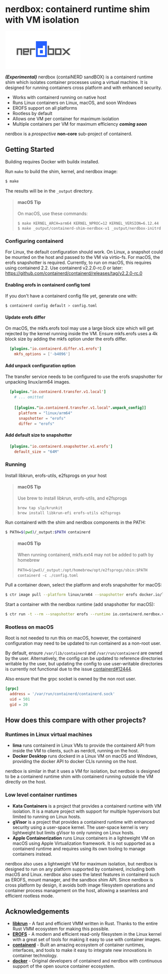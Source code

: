 # nerdbox: containerd runtime shim with VM isolation

<picture>
  <source media="(prefers-color-scheme: light)" srcset="docs/images/nerdbox.svg">
  <source media="(prefers-color-scheme: dark)" srcset="docs/images/nerdbox-white.svg">
  <img alt="logo" src="docs/images/nerdbox.svg">
</picture>

___(Experimental)___ nerdbox (contaiNERD sandBOX) is a containerd runtime shim which
isolates container processes using a virtual machine. It is designed for running
containers cross platform and with enhanced security.

 - Works with containerd running on native host
 - Runs Linux containers on Linux, macOS, and soon Windows
 - EROFS support on all platforms
 - Rootless by default
 - Allows one VM per container for maximum isolation
 - Multiple containers per VM for maximum efficiency ___coming soon___

nerdbox is a _prospective_ **non-core** sub-project of containerd.

## Getting Started

Building requires Docker with buildx installed.

Run `make` to build the shim, kernel, and nerdbox image:

```bash
$ make
```

The results will be in the `_output` directory.

> #### macOS Tip
> 
> On macOS, use these commands:
> ```
> $ make KERNEL_ARCH=arm64 KERNEL_NPROC=12 KERNEL_VERSION=6.12.44
> $ make _output/containerd-shim-nerdbox-v1 _output/nerdbox-initrd
> ```

### Configuring containerd

For Linux, the default configuration should work. On Linux, a snapshot could be
mounted on the host and passed to the VM via virtio-fs. For macOS, the erofs
snapshotter is required. Currently, to run on macOS, this requires using
containerd 2.2. Use containerd v2.2.0-rc.0 or later:
https://github.com/containerd/containerd/releases/tag/v2.2.0-rc.0

#### Enabling erofs in containerd config toml

If you don't have a containerd config file yet, generate one with:

```bash
$ containerd config default > config.toml
```

#### Update erofs differ

On macOS, the mkfs.erofs tool may use a large block size which will get rejected
by the kernel running inside the VM. Ensure mkfs.erofs uses a 4k block size
by adding the mkfs option under the erofs differ.


```toml
  [plugins.'io.containerd.differ.v1.erofs']
    mkfs_options = ['-b4096']
```

#### Add unpack configuration option

The transfer service needs to be configured to use the erofs snapshotter for
unpacking linux/arm64 images.

```toml
  [plugins.'io.containerd.transfer.v1.local']
    # ... omitted

    [[plugins."io.containerd.transfer.v1.local".unpack_config]]
      platform = "linux/arm64"
      snapshotter = "erofs"
      differ = "erofs"
```

#### Add default size to snapshotter

```toml
  [plugins.'io.containerd.snapshotter.v1.erofs']
    default_size = "64M"

```

### Running

Install libkrun, erofs-utils, e2fsprogs on your host

> #### macOS Tip
>
> Use brew to install libkrun, erofs-utils, and e2fsprogs
> 
> ```
> brew tap slp/krunkit
> brew install libkrun-efi erofs-utils e2fsprogs
> ```

Run containerd with the shim and nerdbox components in the PATH:

```bash
$ PATH=$(pwd)/_output:$PATH containerd
```

> #### macOS Tip
>
> When running containerd, mkfs.ext4 may not be added to path by homebrew
>
> `PATH=$(pwd)/_output:/opt/homebrew/opt/e2fsprogs/sbin:$PATH containerd -c ./config.toml`
>

Pull a container down, select the platform and erofs snapshotter for macOS:

```bash
$ ctr image pull --platform linux/arm64 --snapshotter erofs docker.io/library/alpine:latest
```

Start a container with the nerdbox runtime (add snapshotter for macOS):

```bash
$ ctr run -t --rm --snapshotter erofs --runtime io.containerd.nerdbox.v1 docker.io/library/alpine:latest test /bin/sh
```

### Rootless on macOS

Root is not needed to run this on macOS, however, the containerd configuration
may need to be updated to run containerd as a non-root user.

By default, ensure `/var/lib/containerd` and `/var/run/containerd` are owned by
the user. Alternatively, the config can be updated to reference directories
writable by the user, but updating the config to use user-writable directories is
currently not functional due to the issue [containerd#12444](https://github.com/containerd/containerd/issues/12444).

Also ensure that the grpc socket is owned by the non root user.

```toml
[grpc]
  address = '/var/run/containerd/containerd.sock'
  uid = 501
  gid = 20
```

## How does this compare with other projects?

### Runtimes in Linux virtual machines
 - **lima** runs containerd in Linux VMs to provide the containerd API from
   inside the VM to clients, such as nerdctl, running on the host.
 - **Docker Desktop** runs dockerd in a Linux VM on macOS and Windows,
   providing the docker API to docker CLIs running on the host.

nerdbox is similar in that it uses a VM for isolation, but nerdbox is designed
to be a containerd runtime shim with containerd running outside the VM directly
on the host.

### Low level container runtimes
 - **Kata Containers** is a project that provides a containerd runtime with VM
   isolation. It is a mature project with support for multiple hypervisors but
   limited to running on Linux hosts.
 - **gVisor** is a project that provides a containerd runtime with
   enhanced security using a user-space kernel. The user-space kernel is very
   lightweight but limits gVisor to only running on Linux hosts.
 - **Apple Containerization** runs Linux containers in a lightweight VM on macOS
   using Apple Virtualization framework. It is not supported as a containerd
   runtime and requires using its own tooling to manage containers instead.

nerdbox also uses a lightweight VM for maximum isolation, but nerdbox is
designed to run on any platform supported by containerd, including both macOS
and Linux. nerdbox also uses the latest features in containerd such as EROFS,
mount manager, and the sandbox shim API. Since nerdbox is cross platform by
design, it avoids both image filesystem operations and container process
management on the host, allowing a seamless and efficient rootless mode.

## Acknowledgements

- [**libkrun**](https://github.com/containers/libkrun) - A fast and efficient VMM written in Rust. Thanks to the entire Rust VMM ecosystem for making this possible.
- [**EROFS**](https://erofs.docs.kernel.org/) - A modern and efficient read-only filesystem in the Linux kernel with a great set of tools for making it easy to use with container images.
- [**containerd**](https://github.com/containerd/containerd) - Built an amazing ecosystem of container runtimes, interfaces, and tools to make it easy to integrate new innovations in container technology.
- [**docker**](https://docker.com) - Original developers of containerd and nerdbox with continuous support of the open source container ecosystem.
